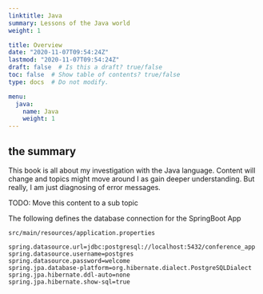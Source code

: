 ```yaml
---
linktitle: Java
summary: Lessons of the Java world
weight: 1

title: Overview
date: "2020-11-07T09:54:24Z"
lastmod: "2020-11-07T09:54:24Z"
draft: false  # Is this a draft? true/false
toc: false  # Show table of contents? true/false
type: docs  # Do not modify.

menu:
  java:
    name: Java
    weight: 1
---
```


## the summary

This book is all about my investigation with the Java language.
Content will change and topics might move around I as gain deeper
understanding. But really, I am just diagnosing of error messages.

TODO: Move this content to a sub topic

The following defines the database connection for the SpringBoot App

`src/main/resources/application.properties`

```shell
spring.datasource.url=jdbc:postgresql://localhost:5432/conference_app
spring.datasource.username=postgres
spring.datasource.password=welcome
spring.jpa.database-platform=org.hibernate.dialect.PostgreSQLDialect
spring.jpa.hibernate.ddl-auto=none
spring.jpa.hibernate.show-sql=true
```
